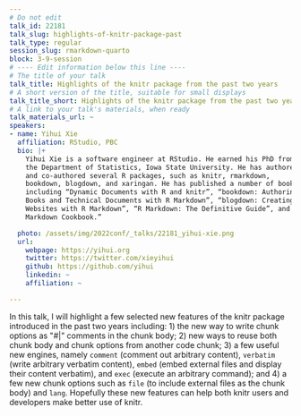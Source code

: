 ```yaml
---
# Do not edit
talk_id: 22181
talk_slug: highlights-of-knitr-package-past
talk_type: regular
session_slug: rmarkdown-quarto
block: 3-9-session
# ---- Edit information below this line ----
# The title of your talk
talk_title: Highlights of the knitr package from the past two years
# A short version of the title, suitable for small displays
talk_title_short: Highlights of the knitr package from the past two years
# A link to your talk's materials, when ready
talk_materials_url: ~
speakers:
- name: Yihui Xie
  affiliation: RStudio, PBC
  bio: |+
    Yihui Xie is a software engineer at RStudio. He earned his PhD from
    the Department of Statistics, Iowa State University. He has authored
    and co-authored several R packages, such as knitr, rmarkdown,
    bookdown, blogdown, and xaringan. He has published a number of books,
    including “Dynamic Documents with R and knitr”, “bookdown: Authoring
    Books and Technical Documents with R Markdown”, “blogdown: Creating
    Websites with R Markdown”, “R Markdown: The Definitive Guide”, and “R
    Markdown Cookbook.”

  photo: /assets/img/2022conf/_talks/22181_yihui-xie.png
  url:
    webpage: https://yihui.org
    twitter: https://twitter.com/xieyihui
    github: https://github.com/yihui
    linkedin: ~
    affiliation: ~

---
```


<!-- ABSTRACT ----
Please write abstract below. You may use simple markdown (links, code style, bold, italics)
-->

In this talk, I will highlight a few selected new features of the knitr package
introduced in the past two years including: 1) the new way to write chunk
options as "#|" comments in the chunk body; 2) new ways to reuse both chunk body
and chunk options from another code chunk; 3) a few useful new engines, namely
`comment` (comment out arbitrary content), `verbatim` (write arbitrary verbatim
content), `embed` (embed external files and display their content verbatim), and
`exec` (execute an arbitrary command); and 4) a few new chunk options such as
`file` (to include external files as the chunk body) and `lang`. Hopefully these
new features can help both knitr users and developers make better use of knitr.
